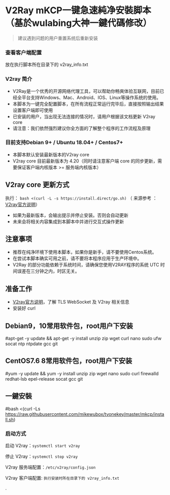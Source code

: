 # V2Ray mKCP一键急速純净安裝脚本 （基於wulabing大神一鍵代碼修改）

> 建议遇到问题的用户重置系统后重新安装

### 查看客户端配置
放在执行脚本所在目录下的 v2ray_info.txt
### V2ray 简介
* V2Ray是一个优秀的开源网络代理工具，可以帮助你畅爽体验互联网，目前已经全平台支持Windows、Mac、Android、IOS、Linux等操作系统的使用。
* 本脚本为一键完全配置脚本，在所有流程正常运行完毕后，直接按照输出结果设置客户端即可使用
* 已安装的用户，当出现无法连接的情况时，请用户根据该文档更新 V2ray core 
* 请注意：我们依然强烈建议你全方面的了解整个程序的工作流程及原理

### 目前支持Debian 9+ / Ubuntu 18.04+ / Centos7+
* 本脚本默认安装最新版本的V2ray core
* V2ray core 目前最新版本为 4.20（同时请注意客户端 core 的同步更新，需要保证客户端内核版本 >= 服务端内核版本）
## V2ray core 更新方式
执行：
`bash <(curl -L -s https://install.direct/go.sh)`
（ 来源参考 ：[V2ray官方说明](https://www.v2ray.com/chapter_00/install.html)）
* 如果为最新版本，会输出提示并停止安装。否则会自动更新
* 未来会将相关内容集成到本脚本中并进行交互式操作更新
## 注意事项
* 推荐在纯净环境下使用本脚本，如果你是新手，请不要使用Centos系统。
* 在尝试本脚本确实可用之前，请不要将本程序应用于生产环境中。
* V2Ray 的部分功能依赖于系统时间，请确保您使用V2RAY程序的系统 UTC 时间误差在三分钟之内，时区无关。
## 准备工作
* [V2ray官方说明](https://www.v2ray.com/)，了解 TLS WebSocket 及 V2ray 相关信息
* 安装好 curl
## Debian9，10常用软件包，root用户下安装

#apt-get -y update && apt-get -y install unzip zip wget curl  nano sudo ufw socat ntp ntpdate gcc git

## CentOS7.6 8常用软件包，root用户下安装

#yum -y update && yum -y install unzip zip wget nano sudo curl firewalld redhat-lsb epel-release socat gcc git

## 一鍵安裝

#bash <(curl -Ls https://raw.githubusercontent.com/mikewubox/tvonekey/master/mkcp/install.sh)

### 启动方式

启动 V2ray：`systemctl start v2ray`

停止 V2ray：`systemctl stop v2ray`



V2ray 服务端配置：`/etc/v2ray/config.json`

V2ray 客户端配置: `执行安装时所在目录下的 v2ray_info.txt`



.


